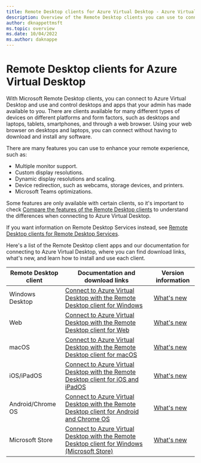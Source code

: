 ```yaml
---
title: Remote Desktop clients for Azure Virtual Desktop - Azure Virtual Desktop
description: Overview of the Remote Desktop clients you can use to connect to Azure Virtual Desktop.
author: dknappettmsft
ms.topic: overview
ms.date: 10/04/2022
ms.author: daknappe
---
```


# Remote Desktop clients for Azure Virtual Desktop

With Microsoft Remote Desktop clients, you can connect to Azure Virtual Desktop and use and control desktops and apps that your admin has made available to you. There are clients available for many different types of devices on different platforms and form factors, such as desktops and laptops, tablets, smartphones, and through a web browser. Using your web browser on desktops and laptops, you can connect without having to download and install any software.

There are many features you can use to enhance your remote experience, such as:

- Multiple monitor support.
- Custom display resolutions.
- Dynamic display resolutions and scaling.
- Device redirection, such as webcams, storage devices, and printers.
- Microsoft Teams optimizations.

Some features are only available with certain clients, so it's important to check [Compare the features of the Remote Desktop clients](../compare-remote-desktop-clients.md?toc=%2Fazure%2Fvirtual-desktop%2Fusers%2Ftoc.json) to understand the differences when connecting to Azure Virtual Desktop.

If you want information on Remote Desktop Services instead, see [Remote Desktop clients for Remote Desktop Services](/windows-server/remote/remote-desktop-services/clients/remote-desktop-clients).

Here's a list of the Remote Desktop client apps and our documentation for connecting to Azure Virtual Desktop, where you can find download links, what's new, and learn how to install and use each client.

| Remote Desktop client | Documentation and download links | Version information |
|--|--|--|
| Windows Desktop | [Connect to Azure Virtual Desktop with the Remote Desktop client for Windows](connect-windows.md) | [What's new](/windows-server/remote/remote-desktop-services/clients/windowsdesktop-whatsnew?context=/azure/virtual-desktop/context/context) |
| Web | [Connect to Azure Virtual Desktop with the Remote Desktop client for Web](connect-web.md) | [What's new](/windows-server/remote/remote-desktop-services/clients/web-client-whatsnew?context=/azure/virtual-desktop/context/context) |
| macOS | [Connect to Azure Virtual Desktop with the Remote Desktop client for macOS](connect-macos.md) | [What's new](/windows-server/remote/remote-desktop-services/clients/mac-whatsnew?context=/azure/virtual-desktop/context/context) |
| iOS/iPadOS | [Connect to Azure Virtual Desktop with the Remote Desktop client for iOS and iPadOS](connect-ios-ipados.md) | [What's new](/windows-server/remote/remote-desktop-services/clients/ios-whatsnew?context=/azure/virtual-desktop/context/context) |
| Android/Chrome OS | [Connect to Azure Virtual Desktop with the Remote Desktop client for Android and Chrome OS](connect-android-chrome-os.md) | [What's new](/windows-server/remote/remote-desktop-services/clients/android-whatsnew?context=/azure/virtual-desktop/context/context) |
| Microsoft Store | [Connect to Azure Virtual Desktop with the Remote Desktop client for Windows (Microsoft Store)](connect-microsoft-store.md) | [What's new](/windows-server/remote/remote-desktop-services/clients/windows-whatsnew?context=/azure/virtual-desktop/context/context) |
